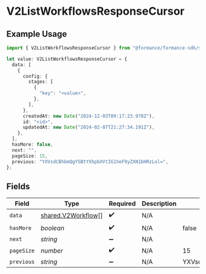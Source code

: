 # V2ListWorkflowsResponseCursor

## Example Usage

```typescript
import { V2ListWorkflowsResponseCursor } from "@formance/formance-sdk/sdk/models/shared";

let value: V2ListWorkflowsResponseCursor = {
  data: [
    {
      config: {
        stages: [
          {
            "key": "<value>",
          },
        ],
      },
      createdAt: new Date("2024-12-03T09:17:23.978Z"),
      id: "<id>",
      updatedAt: new Date("2024-02-07T21:27:34.191Z"),
    },
  ],
  hasMore: false,
  next: "",
  pageSize: 15,
  previous: "YXVsdCBhbmQgYSBtYXhpbXVtIG1heF9yZXN1bHRzLol=",
};
```

## Fields

| Field                                                           | Type                                                            | Required                                                        | Description                                                     | Example                                                         |
| --------------------------------------------------------------- | --------------------------------------------------------------- | --------------------------------------------------------------- | --------------------------------------------------------------- | --------------------------------------------------------------- |
| `data`                                                          | [shared.V2Workflow](../../../sdk/models/shared/v2workflow.md)[] | :heavy_check_mark:                                              | N/A                                                             |                                                                 |
| `hasMore`                                                       | *boolean*                                                       | :heavy_check_mark:                                              | N/A                                                             | false                                                           |
| `next`                                                          | *string*                                                        | :heavy_minus_sign:                                              | N/A                                                             |                                                                 |
| `pageSize`                                                      | *number*                                                        | :heavy_check_mark:                                              | N/A                                                             | 15                                                              |
| `previous`                                                      | *string*                                                        | :heavy_minus_sign:                                              | N/A                                                             | YXVsdCBhbmQgYSBtYXhpbXVtIG1heF9yZXN1bHRzLol=                    |